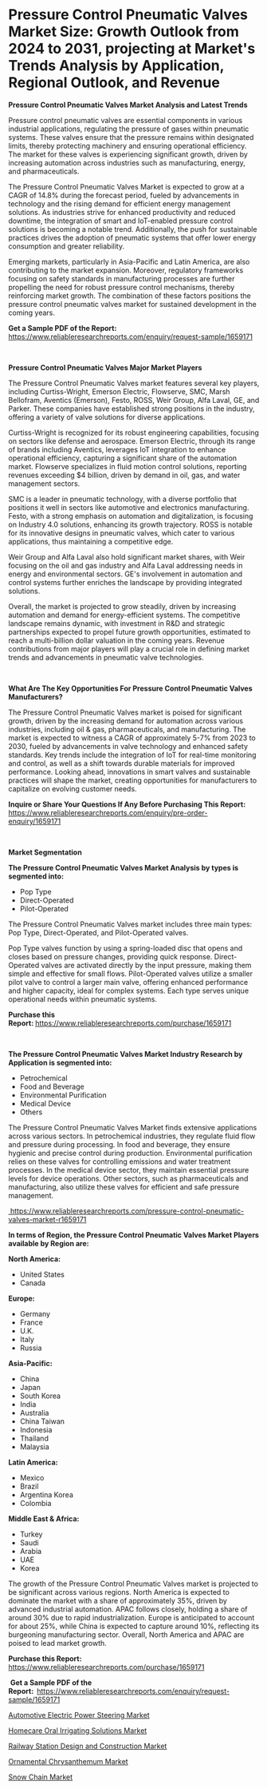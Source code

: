 <p><h1>Pressure Control Pneumatic Valves Market Size: Growth Outlook from 2024 to 2031, projecting at Market's Trends Analysis by Application, Regional Outlook, and Revenue</h1></p><p><strong>Pressure Control Pneumatic Valves Market Analysis and Latest Trends</strong></p>
<p><p>Pressure control pneumatic valves are essential components in various industrial applications, regulating the pressure of gases within pneumatic systems. These valves ensure that the pressure remains within designated limits, thereby protecting machinery and ensuring operational efficiency. The market for these valves is experiencing significant growth, driven by increasing automation across industries such as manufacturing, energy, and pharmaceuticals.</p><p>The Pressure Control Pneumatic Valves Market is expected to grow at a CAGR of 14.8% during the forecast period, fueled by advancements in technology and the rising demand for efficient energy management solutions. As industries strive for enhanced productivity and reduced downtime, the integration of smart and IoT-enabled pressure control solutions is becoming a notable trend. Additionally, the push for sustainable practices drives the adoption of pneumatic systems that offer lower energy consumption and greater reliability.</p><p>Emerging markets, particularly in Asia-Pacific and Latin America, are also contributing to the market expansion. Moreover, regulatory frameworks focusing on safety standards in manufacturing processes are further propelling the need for robust pressure control mechanisms, thereby reinforcing market growth. The combination of these factors positions the pressure control pneumatic valves market for sustained development in the coming years.</p></p>
<p><strong>Get a Sample PDF of the Report:&nbsp;</strong> <a href="https://www.reliableresearchreports.com/enquiry/request-sample/1659171?utm_campaign=31&utm_medium=2&utm_source=Github&utm_content=ia&utm_term=09122024&utm_id=pressure-control-pneumatic-valves">https://www.reliableresearchreports.com/enquiry/request-sample/1659171</a></p>
<p>&nbsp;</p>
<p><strong>Pressure Control Pneumatic Valves Major Market Players</strong></p>
<p><p>The Pressure Control Pneumatic Valves market features several key players, including Curtiss-Wright, Emerson Electric, Flowserve, SMC, Marsh Bellofram, Aventics (Emerson), Festo, ROSS, Weir Group, Alfa Laval, GE, and Parker. These companies have established strong positions in the industry, offering a variety of valve solutions for diverse applications.</p><p>Curtiss-Wright is recognized for its robust engineering capabilities, focusing on sectors like defense and aerospace. Emerson Electric, through its range of brands including Aventics, leverages IoT integration to enhance operational efficiency, capturing a significant share of the automation market. Flowserve specializes in fluid motion control solutions, reporting revenues exceeding $4 billion, driven by demand in oil, gas, and water management sectors.</p><p>SMC is a leader in pneumatic technology, with a diverse portfolio that positions it well in sectors like automotive and electronics manufacturing. Festo, with a strong emphasis on automation and digitalization, is focusing on Industry 4.0 solutions, enhancing its growth trajectory. ROSS is notable for its innovative designs in pneumatic valves, which cater to various applications, thus maintaining a competitive edge.</p><p>Weir Group and Alfa Laval also hold significant market shares, with Weir focusing on the oil and gas industry and Alfa Laval addressing needs in energy and environmental sectors. GE's involvement in automation and control systems further enriches the landscape by providing integrated solutions.</p><p>Overall, the market is projected to grow steadily, driven by increasing automation and demand for energy-efficient systems. The competitive landscape remains dynamic, with investment in R&D and strategic partnerships expected to propel future growth opportunities, estimated to reach a multi-billion dollar valuation in the coming years. Revenue contributions from major players will play a crucial role in defining market trends and advancements in pneumatic valve technologies.</p></p>
<p>&nbsp;</p>
<p><strong>What Are The Key Opportunities For Pressure Control Pneumatic Valves Manufacturers?</strong></p>
<p><p>The Pressure Control Pneumatic Valves market is poised for significant growth, driven by the increasing demand for automation across various industries, including oil & gas, pharmaceuticals, and manufacturing. The market is expected to witness a CAGR of approximately 5-7% from 2023 to 2030, fueled by advancements in valve technology and enhanced safety standards. Key trends include the integration of IoT for real-time monitoring and control, as well as a shift towards durable materials for improved performance. Looking ahead, innovations in smart valves and sustainable practices will shape the market, creating opportunities for manufacturers to capitalize on evolving customer needs.</p></p>
<p><strong>Inquire or Share Your Questions If Any Before Purchasing This Report:</strong> <a href="https://www.reliableresearchreports.com/enquiry/pre-order-enquiry/1659171?utm_campaign=31&utm_medium=2&utm_source=Github&utm_content=ia&utm_term=09122024&utm_id=pressure-control-pneumatic-valves">https://www.reliableresearchreports.com/enquiry/pre-order-enquiry/1659171</a></p>
<p>&nbsp;</p>
<p><strong>Market Segmentation</strong></p>
<p><strong>The Pressure Control Pneumatic Valves Market Analysis by types is segmented into:</strong></p>
<p><ul><li>Pop Type</li><li>Direct-Operated</li><li>Pilot-Operated</li></ul></p>
<p><p>The Pressure Control Pneumatic Valves market includes three main types: Pop Type, Direct-Operated, and Pilot-Operated valves. </p><p>Pop Type valves function by using a spring-loaded disc that opens and closes based on pressure changes, providing quick response. Direct-Operated valves are activated directly by the input pressure, making them simple and effective for small flows. Pilot-Operated valves utilize a smaller pilot valve to control a larger main valve, offering enhanced performance and higher capacity, ideal for complex systems. Each type serves unique operational needs within pneumatic systems.</p></p>
<p><strong>Purchase this Report:&nbsp;</strong><a href="https://www.reliableresearchreports.com/purchase/1659171?utm_campaign=31&utm_medium=2&utm_source=Github&utm_content=ia&utm_term=09122024&utm_id=pressure-control-pneumatic-valves">https://www.reliableresearchreports.com/purchase/1659171</a></p>
<p>&nbsp;</p>
<p><strong>The Pressure Control Pneumatic Valves Market Industry Research by Application is segmented into:</strong></p>
<p><ul><li>Petrochemical</li><li>Food and Beverage</li><li>Environmental Purification</li><li>Medical Device</li><li>Others</li></ul></p>
<p><p>The Pressure Control Pneumatic Valves Market finds extensive applications across various sectors. In petrochemical industries, they regulate fluid flow and pressure during processing. In food and beverage, they ensure hygienic and precise control during production. Environmental purification relies on these valves for controlling emissions and water treatment processes. In the medical device sector, they maintain essential pressure levels for device operations. Other sectors, such as pharmaceuticals and manufacturing, also utilize these valves for efficient and safe pressure management.</p></p>
<p><a href="https://www.reliableresearchreports.com/pressure-control-pneumatic-valves-market-r1659171?utm_campaign=31&utm_medium=2&utm_source=Github&utm_content=ia&utm_term=09122024&utm_id=pressure-control-pneumatic-valves">&nbsp;https://www.reliableresearchreports.com/pressure-control-pneumatic-valves-market-r1659171</a></p>
<p><strong>In terms of Region, the Pressure Control Pneumatic Valves Market Players available by Region are:</strong></p>
<p>
    <p> <strong> North America: </strong>
        <ul>
            <li>United States</li>
            <li>Canada</li>
        </ul>
        </p> 
    <p> <strong> Europe: </strong>
        <ul>
            <li>Germany</li>
            <li>France</li>
            <li>U.K.</li>
            <li>Italy</li>
            <li>Russia</li>
        </ul>
        </p> 
    <p> <strong> Asia-Pacific: </strong>
        <ul>
            <li>China</li>
            <li>Japan</li>
            <li>South Korea</li>
            <li>India</li>
            <li>Australia</li>
            <li>China Taiwan</li>
            <li>Indonesia</li>
            <li>Thailand</li>
            <li>Malaysia</li>
        </ul>
        </p> 
    <p> <strong> Latin America: </strong>
        <ul>
            <li>Mexico</li>
            <li>Brazil</li>
            <li>Argentina Korea</li>
            <li>Colombia</li>
        </ul>
        </p> 
    <p> <strong> Middle East & Africa: </strong>
        <ul>
            <li>Turkey</li>
            <li>Saudi</li>
            <li>Arabia</li>
            <li>UAE</li>
            <li>Korea</li>
        </ul>
    </p>
    </p>
<p><p>The growth of the Pressure Control Pneumatic Valves market is projected to be significant across various regions. North America is expected to dominate the market with a share of approximately 35%, driven by advanced industrial automation. APAC follows closely, holding a share of around 30% due to rapid industrialization. Europe is anticipated to account for about 25%, while China is expected to capture around 10%, reflecting its burgeoning manufacturing sector. Overall, North America and APAC are poised to lead market growth.</p></p>
<p><strong>Purchase this Report: </strong><a href="https://www.reliableresearchreports.com/purchase/1659171?utm_campaign=31&utm_medium=2&utm_source=Github&utm_content=ia&utm_term=09122024&utm_id=pressure-control-pneumatic-valves">https://www.reliableresearchreports.com/purchase/1659171</a></p>
<p>&nbsp;<strong>Get a Sample PDF of the Report:&nbsp;&nbsp;</strong><a href="https://www.reliableresearchreports.com/enquiry/request-sample/1659171?utm_campaign=31&utm_medium=2&utm_source=Github&utm_content=ia&utm_term=09122024&utm_id=pressure-control-pneumatic-valves">https://www.reliableresearchreports.com/enquiry/request-sample/1659171</a></p>
<p><strong></strong></p>
<p><p><a href="https://www.linkedin.com/pulse/automotive-electric-power-steering-market-challenges-forecasts-4race?utm_campaign=31&utm_medium=2&utm_source=Github&utm_content=ia&utm_term=09122024&utm_id=pressure-control-pneumatic-valves">Automotive Electric Power Steering Market</a></p><p><a href="https://github.com/rahu1506/Market-Research-Report-List-6/blob/main/homecare-oral-irrigating-solutions-market.md?utm_campaign=31&utm_medium=2&utm_source=Github&utm_content=ia&utm_term=09122024&utm_id=pressure-control-pneumatic-valves">Homecare Oral Irrigating Solutions Market</a></p><p><a href="https://github.com/MonroeBullock54/Market-Research-Report-List-1/blob/main/railway-station-design-and-construction-market.md?utm_campaign=31&utm_medium=2&utm_source=Github&utm_content=ia&utm_term=09122024&utm_id=pressure-control-pneumatic-valves">Railway Station Design and Construction Market</a></p><p><a href="https://www.linkedin.com/pulse/ornamental-chrysanthemum-market-scope-offering-deep-insights-derwe?utm_campaign=31&utm_medium=2&utm_source=Github&utm_content=ia&utm_term=09122024&utm_id=pressure-control-pneumatic-valves">Ornamental Chrysanthemum Market</a></p><p><a href="https://www.linkedin.com/pulse/revenue-projections-snow-chain-market-43-cagr-from-2024-2031-piote?utm_campaign=31&utm_medium=2&utm_source=Github&utm_content=ia&utm_term=09122024&utm_id=pressure-control-pneumatic-valves">Snow Chain Market</a></p></p>